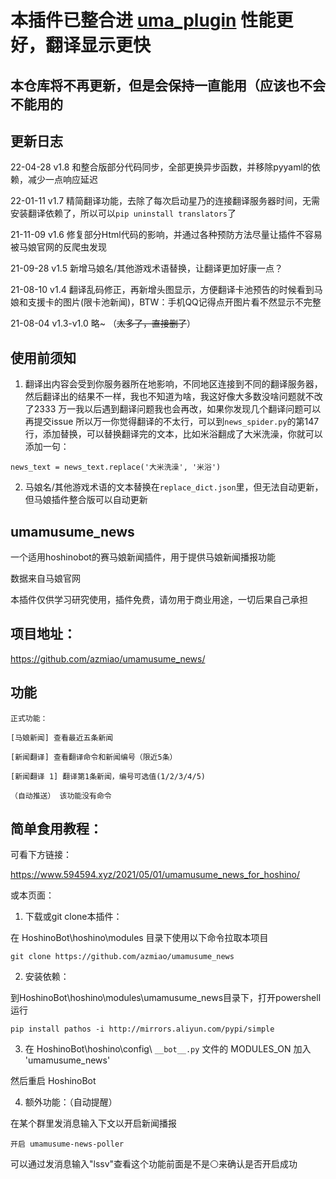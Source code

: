 # 本插件已整合进 [uma_plugin](https://github.com/azmiao/uma_plugin) 性能更好，翻译显示更快

## 本仓库将不再更新，但是会保持一直能用（应该也不会不能用的

## 更新日志

22-04-28    v1.8    和整合版部分代码同步，全部更换异步函数，并移除pyyaml的依赖，减少一点响应延迟

22-01-11    v1.7    精简翻译功能，去除了每次启动星乃的连接翻译服务器时间，无需安装翻译依赖了，所以可以`pip uninstall translators`了

21-11-09    v1.6    修复部分Html代码的影响，并通过各种预防方法尽量让插件不容易被马娘官网的反爬虫发现

21-09-28    v1.5    新增马娘名/其他游戏术语替换，让翻译更加好康一点？

21-08-10    v1.4    翻译乱码修正，再新增头图显示，方便翻译卡池预告的时候看到马娘和支援卡的图片(限卡池新闻)，BTW：手机QQ记得点开图片看不然显示不完整

21-08-04    v1.3-v1.0    略~ （~~太多了，直接删了~~）

## 使用前须知

1. 翻译出内容会受到你服务器所在地影响，不同地区连接到不同的翻译服务器，然后翻译出的结果不一样，我也不知道为啥，我这好像大多数没啥问题就不改了2333
    万一我以后遇到翻译问题我也会再改，如果你发现几个翻译问题可以再提交issue
    所以万一你觉得翻译的不太行，可以到`news_spider.py`的第147行，添加替换，可以替换翻译完的文本，比如米浴翻成了大米洗澡，你就可以添加一句：
```
news_text = news_text.replace('大米洗澡', '米浴')
```

2. 马娘名/其他游戏术语的文本替换在`replace_dict.json`里，但无法自动更新，但马娘插件整合版可以自动更新

## umamusume_news

一个适用hoshinobot的赛马娘新闻插件，用于提供马娘新闻播报功能

数据来自马娘官网

本插件仅供学习研究使用，插件免费，请勿用于商业用途，一切后果自己承担

## 项目地址：
https://github.com/azmiao/umamusume_news/

## 功能
```
正式功能：

[马娘新闻] 查看最近五条新闻

[新闻翻译] 查看翻译命令和新闻编号（限近5条）

[新闻翻译 1] 翻译第1条新闻，编号可选值(1/2/3/4/5)

（自动推送） 该功能没有命令
```
## 简单食用教程：

可看下方链接：

https://www.594594.xyz/2021/05/01/umamusume_news_for_hoshino/

或本页面：

1. 下载或git clone本插件：

在 HoshinoBot\hoshino\modules 目录下使用以下命令拉取本项目
```
git clone https://github.com/azmiao/umamusume_news
```

2. 安装依赖：

到HoshinoBot\hoshino\modules\umamusume_news目录下，打开powershell运行
```
pip install pathos -i http://mirrors.aliyun.com/pypi/simple
```

3. 在 HoshinoBot\hoshino\config\ `__bot__.py` 文件的 MODULES_ON 加入 'umamusume_news'

然后重启 HoshinoBot

4. 额外功能：（自动提醒）

在某个群里发消息输入下文以开启新闻播报
```
开启 umamusume-news-poller
```
可以通过发消息输入"lssv"查看这个功能前面是不是⚪来确认是否开启成功
